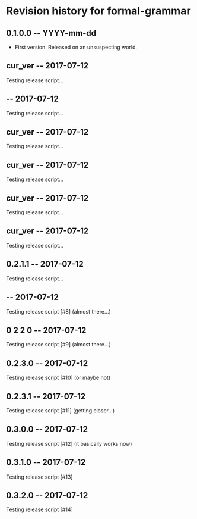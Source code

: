 # Revision history for formal-grammar

## 0.1.0.0  -- YYYY-mm-dd

* First version. Released on an unsuspecting world.
    
    
## cur_ver -- 2017-07-12

Testing release script...

    
    
##  -- 2017-07-12

Testing release script...

    
    
## cur_ver -- 2017-07-12

Testing release script...

    
    
## cur_ver -- 2017-07-12

Testing release script...

    
    
## cur_ver -- 2017-07-12

Testing release script...

    
    
## cur_ver -- 2017-07-12

Testing release script...

    
    
## 0.2.1.1 -- 2017-07-12

Testing release script...

    
    
##  -- 2017-07-12

Testing release script [#8] (almost there...)
    
    
## 0 2 2 0 -- 2017-07-12

Testing release script [#9] (almost there...)
    
    
## 0.2.3.0 -- 2017-07-12

Testing release script [#10] (or maybe not)
    
    
## 0.2.3.1 -- 2017-07-12

Testing release script [#11] (getting closer...)
    
    
## 0.3.0.0 -- 2017-07-12

Testing release script [#12] (it basically works now)
    
    
## 0.3.1.0 -- 2017-07-12

Testing release script [#13]
    
    
## 0.3.2.0 -- 2017-07-12

Testing release script [#14]
